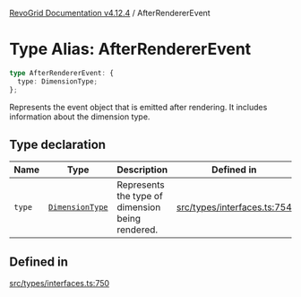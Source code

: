 [RevoGrid Documentation v4.12.4](README.md) / AfterRendererEvent

# Type Alias: AfterRendererEvent

```ts
type AfterRendererEvent: {
  type: DimensionType;
};
```

Represents the event object that is emitted after rendering.
It includes information about the dimension type.

## Type declaration

| Name | Type | Description | Defined in |
| ------ | ------ | ------ | ------ |
| `type` | [`DimensionType`](TypeAlias.DimensionType.md) | Represents the type of dimension being rendered. | [src/types/interfaces.ts:754](https://github.com/revolist/revogrid/blob/648f56ecfc5430eb0184373ea33dd565a6a33bb9/src/types/interfaces.ts#L754) |

## Defined in

[src/types/interfaces.ts:750](https://github.com/revolist/revogrid/blob/648f56ecfc5430eb0184373ea33dd565a6a33bb9/src/types/interfaces.ts#L750)
